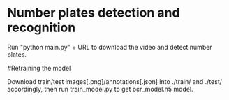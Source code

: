 # Number plates detection and recognition

Run "python main.py" + URL to download the video and detect number plates.

#Retraining the model

Download train/test images[.png]/annotations[.json] into ./train/ and ./test/ accordingly, then run train_model.py to get ocr_model.h5 model.
